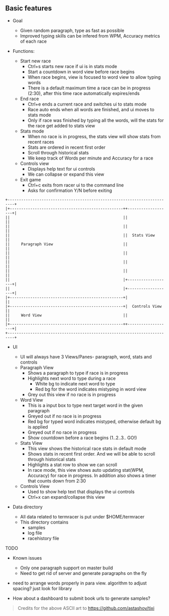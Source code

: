 
## Basic features

- Goal
    - Given random paragraph, type as fast as possible
    - Improved typing skills can be infered from WPM, Accuracy metrics of each race

- Functions:
    - Start new race
        - Ctrl+s starts new race if ui is in stats mode
        - Start a countdown in word view before race begins
        - When race begins, view is focused to word view to allow typing words
        - There is a default maximum time a race can be in progress (2:30), after this time race automatically expires/ends
    - End race
        - Ctrl+e ends a current race and switches ui to stats mode
        - Race auto ends when all words are finished, and ui moves to stats mode
        - Only if race was finished by typing all the words, will the stats for the race get added to stats view
    - Stats mode
        - When no race is in progress, the stats view will show stats from recent races
        - Stats are ordered in recent first order
        - Scroll through historical stats
        - We keep track of Words per minute and Accuracy for a race
    - Controls view
        - Displays help text for ui controls
        - We can collapse or expand this view
    - Exit game
        - Ctrl+c exits from racer ui to the command line
        - Asks for confirmation Y/N before exiting
    
```                                                                     
+-------------------------------------------------------------------------+
|+--------------------------------------------------++-------------------+|
||                                                  ||                   ||
||                                                  ||                   ||
||                                                  ||  Stats View       ||
||     Paragraph View                               ||                   ||
||                                                  ||                   ||
||                                                  ||                   ||
||                                                  ||                   ||
||                                                  |+-------------------+|
||                                                  |+-------------------+|
|+--------------------------------------------------+|                   ||
|+--------------------------------------------------+|  Controls View    ||
||     Word View                                    ||                   ||
|+--------------------------------------------------++-------------------+|
+-------------------------------------------------------------------------+         
```   

- UI
    - UI will always have 3 Views/Panes- paragraph, word, stats and controls
    - Paragraph View
        - Shows a paragraph to type if race is in progress
        - Highlights next word to type during a race
            - White bg to indicate next word to type
            - Red bg for the word indicates mistyping in word view
        - Grey out this view if no race is in progress
    - Word View
        - This is a input box to type next target word in the given paragraph
        - Greyed out if no race is in progress
        - Red bg for typed word indicates mistyped, otherwise default bg is applied
        - Greyed out if no race in progress
        - Show countdown before a race begins (1..2..3.. GO!)
    - Stats View
        - This view shows the historical race stats in default mode
        - Shows stats in recent first order. And we will be able to scroll through historical stats
        - Highlights a stat row to show we can scroll
        - In race mode, this view shows auto updating stat(WPM, Accuracy) for race in progress. In addition also shows a timer that counts down from 2:30
    - Controls View
        - Used to show help text that displays the ui controls
        - Ctrl+x can expand/collapse this view
        
- Data directory
    - All data related to termracer is put under $HOME/termracer
    - This directory contains
        - samples
        - log file
        - racehistory file
        
TODO
- Known issues
    - Only one paragraph support on master build
    - Need to get rid of server and generate paragraphs on the fly    

- need to arrange words properly in para view. algorithm to adjust spacing? just look for library
- How about a dashboard to submit book urls to generate samples?



> Credits for the above ASCII art to https://github.com/astashov/tixi
